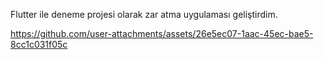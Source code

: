 Flutter ile deneme projesi olarak zar atma uygulaması geliştirdim. 


https://github.com/user-attachments/assets/26e5ec07-1aac-45ec-bae5-8cc1c031f05c


